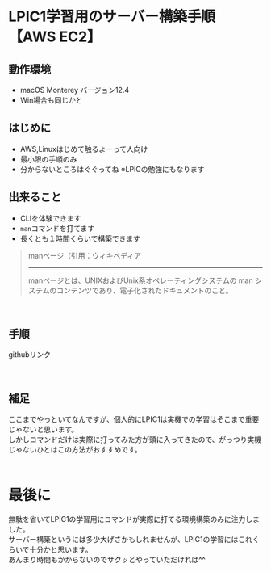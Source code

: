 # LPIC1学習用のサーバー構築手順【AWS EC2】
## 動作環境
- macOS Monterey バージョン12.4
- Win場合も同じかと

## はじめに
- AWS,Linuxはじめて触るよーって人向け
- 最小限の手順のみ
- 分からないところはぐぐってね ※LPICの勉強にもなります

## 出来ること
- CLIを体験できます
- `man`コマンドを打てます
- 長くとも１時間くらいで構築できます 
>manページ（引用：ウィキペディア
>***  
>manページとは、UNIXおよびUnix系オペレーティングシステムの man システムのコンテンツであり、電子化されたドキュメントのこと。

&ensp;  

## 手順
githubリンク  

&ensp;  

## 補足
ここまでやっといてなんですが、個人的にLPIC1は実機での学習はそこまで重要じゃないと思います。  
しかしコマンドだけは実際に打ってみた方が頭に入ってきたので、がっつり実機じゃないひとはこの方法がおすすめです。  
&ensp; 　

# 最後に
無駄を省いてLPIC1の学習用にコマンドが実際に打てる環境構築のみに注力しました。  
サーバー構築というには多少大げさかもしれませんが、LPIC1の学習にはこれくらいで十分かと思います。  
あんまり時間もかからないのでサクッとやっていただければ^^  
